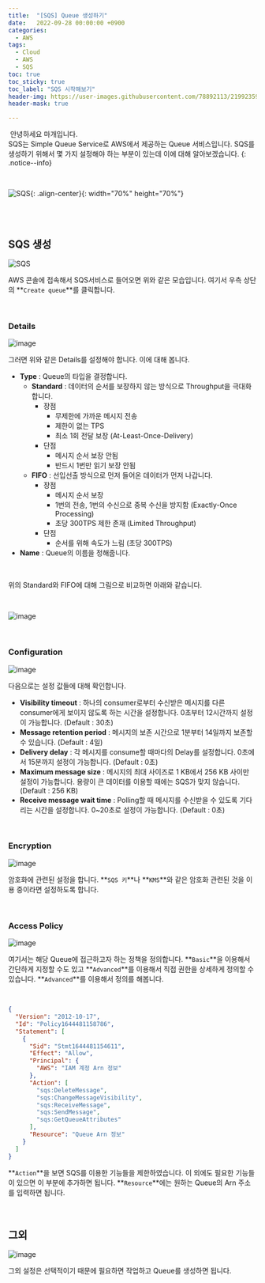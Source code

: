 ```yaml
---
title:  "[SQS] Queue 생성하기"
date:   2022-09-28 00:00:00 +0900
categories:
  - AWS
tags:
  - Cloud
  - AWS
  - SQS
toc: true
toc_sticky: true
toc_label: "SQS 시작해보기"
header-img: https://user-images.githubusercontent.com/78892113/219923597-904fac66-eb44-4b0c-8a90-46360d5b2123.png
header-mask: true

---
```


&nbsp;안녕하세요 마개입니다.  
SQS는 Simple Queue Service로 AWS에서 제공하는 Queue 서비스입니다. SQS를 생성하기 위해서 몇 가지 설정해야 하는 부분이 있는데 이에 대해 알아보겠습니다.
{: .notice--info}

<br>

![SQS](https://user-images.githubusercontent.com/78892113/219923597-904fac66-eb44-4b0c-8a90-46360d5b2123.png){: .align-center}{: width="70%" height="70%"} 

<br><br>

## SQS 생성

![SQS](https://user-images.githubusercontent.com/78892113/219924851-735b7b2e-73d8-42fe-9632-b49ed2825e7d.png)

AWS 콘솔에 접속해서 SQS서비스로 들어오면 위와 같은 모습입니다. 여기서 우측 상단의 **`Create queue`**를 클릭합니다.

<br>

### Details

![image](https://user-images.githubusercontent.com/78892113/219925112-622d9dce-7ad7-4be1-a3af-179aff85b11f.png)

그러면 위와 같은 Details를 설정해야 합니다. 이에 대해 봅니다.

* **Type** : Queue의 타입을 결정합니다.
  * **Standard** : 데이터의 순서를 보장하지 않는 방식으로 Throughput을 극대화합니다. 
    * 장점
      * 무제한에 가까운 메시지 전송
      * 제한이 없는 TPS
      * 최소 1회 전달 보장 (At-Least-Once-Delivery)
    * 단점
      * 메시지 순서 보장 안됨
      * 반드시 1번만 읽기 보장 안됨
  * **FIFO** : 선입선출 방식으로 먼저 들어온 데이터가 먼저 나갑니다.
    * 장점
      * 메시지 순서 보장
      * 1번의 전송, 1번의 수신으로 중복 수신을 방지함 (Exactly-Once Processing)
      * 초당 300TPS 제한 존재 (Limited Throughput)
    * 단점
      * 순서를 위해 속도가 느림 (초당 300TPS)
* **Name** : Queue의 이름을 정해줍니다.

<br>

위의 Standard와 FIFO에 대해 그림으로 비교하면 아래와 같습니다.

<br>

![image](https://user-images.githubusercontent.com/78892113/219926276-05777f61-eaa5-4bd7-bb47-b211958be957.png)

<br>

### Configuration

![image](https://user-images.githubusercontent.com/78892113/219926370-8091d0f6-cdb9-4df9-a33a-9e843ec039ef.png)

다음으로는 설정 값들에 대해 확인합니다.

* **Visibility timeout** : 하나의 consumer로부터 수신받은 메시지를 다른 consumer에게 보이지 않도록 하는 시간을 설정합니다. 0초부터 12시간까지 설정이 가능합니다. (Default : 30초)
* **Message retention period** : 메시지의 보존 시간으로 1분부터 14일까지 보존할 수 있습니다. (Default : 4일)
* **Delivery delay** : 각 메시지를 consume할 때마다의 Delay를 설정합니다. 0초에서 15분까지 설정이 가능합니다. (Default : 0초)
* **Maximum message size** : 메시지의 최대 사이즈로 1 KB에서 256 KB 사이만 설정이 가능합니다. 용량이 큰 데이터를 이용할 때에는 SQS가 맞지 않습니다. (Default : 256 KB)
* **Receive message wait time** : Polling할 때 메시지를 수신받을 수 있도록 기다리는 시간을 설정합니다. 0~20초로 설정이 가능합니다. (Default : 0초)

<br>

### Encryption

![image](https://user-images.githubusercontent.com/78892113/219928885-0159046a-7cc9-4f9e-a74b-69f555e749ae.png)

암호화에 관련된 설정을 합니다. **`SQS 키`**나 **`KMS`**와 같은 암호화 관련된 것을 이용 중이라면 설정하도록 합니다.

<br>

### Access Policy

![image](https://user-images.githubusercontent.com/78892113/219929066-7f9326ff-fe2c-4a8b-9150-305a9e3ad04a.png)

여기서는 해당 Queue에 접근하고자 하는 정책을 정의합니다. **`Basic`**을 이용해서 간단하게 지정할 수도 있고 **`Advanced`**를 이용해서 직접 권한을 상세하게 정의할 수 있습니다. **`Advanced`**를 이용해서 정의를 해봅니다.

<br>

```json
{
  "Version": "2012-10-17",
  "Id": "Policy1644481158786",
  "Statement": [
    {
      "Sid": "Stmt1644481154611",
      "Effect": "Allow",
      "Principal": {
        "AWS": "IAM 계정 Arn 정보"
      },
      "Action": [
        "sqs:DeleteMessage",
        "sqs:ChangeMessageVisibility",
        "sqs:ReceiveMessage",
        "sqs:SendMessage",
        "sqs:GetQueueAttributes"
      ],
      "Resource": "Queue Arn 정보"
    }
  ]
}
```

**`Action`**을 보면 SQS를 이용한 기능들을 제한하였습니다. 이 외에도 필요한 기능들이 있으면 이 부분에 추가하면 됩니다. **`Resource`**에는 원하는 Queue의 Arn 주소를 입력하면 됩니다.

<br>

## 그외

![image](https://user-images.githubusercontent.com/78892113/219930137-e74e15ef-b673-4389-aa0f-cb6f6390fe4f.png)

그외 설정은 선택적이기 때문에 필요하면 작업하고 Queue를 생성하면 됩니다.